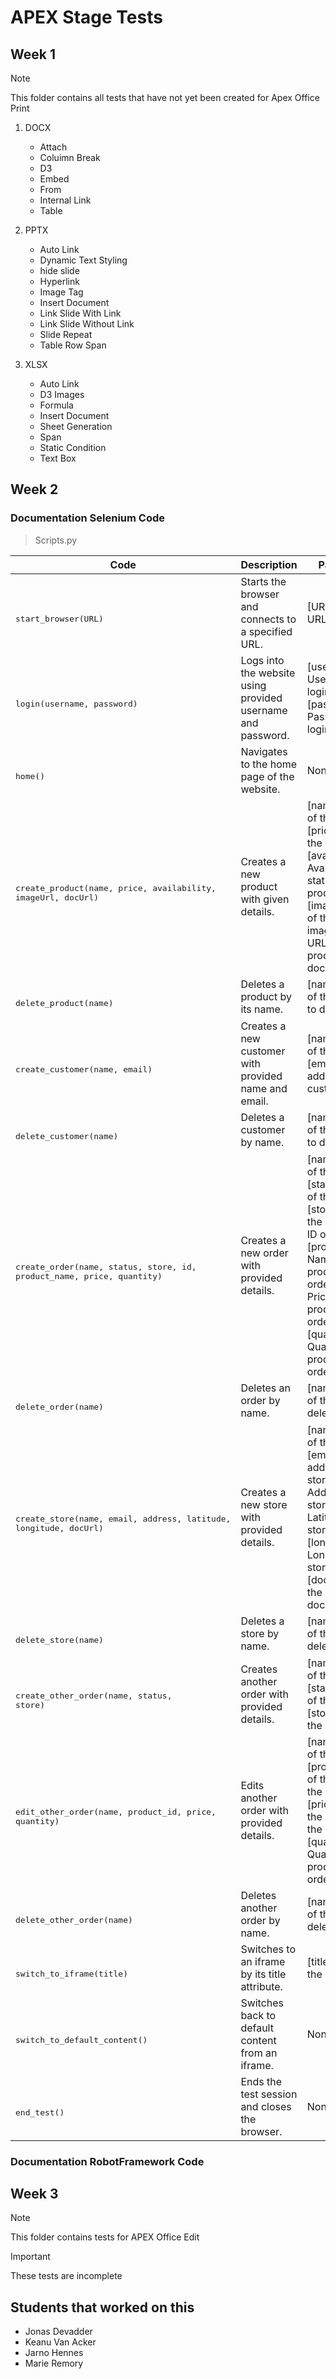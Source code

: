 # APEX Stage Tests
 
## Week 1
>[!Note]
> This folder contains all tests that have not yet been created for Apex Office Print

1. DOCX
   - Attach
   - Coluimn Break
   - D3
   - Embed
   - From
   - Internal Link
   - Table

2. PPTX
   - Auto Link
   - Dynamic Text Styling
   - hide slide
   - Hyperlink
   - Image Tag
   - Insert Document
   - Link Slide With Link
   - Link Slide Without Link
   - Slide Repeat
   - Table Row Span

3. XLSX
   - Auto Link
   - D3 Images
   - Formula
   - Insert Document
   - Sheet Generation
   - Span
   - Static Condition
   - Text Box

## Week 2
### Documentation Selenium Code 
>Scripts.py

| Code | Description | Parameters | Returns |
| ------------- | ------------- | ------------- | ------------- |
| <br><pre lang="python">start_browser(URL)</pre>   | Starts the browser and connects to a specified URL. | [URL]: Desired URL | None |
| <br><pre lang="python">login(username, password)</pre> | Logs into the website using provided username and password. | [username]: Username for login. [password]: Password for login.  | None |
| <br><pre lang="python">home()</pre> | Navigates to the home page of the website. | None | None |
| <br><pre lang="python">create_product(name, price, availability, imageUrl, docUrl)</pre> | Creates a new product with given details. | [name]: Name of the product. [price]: Price of the product. [availability]: Availability status of the product. [imageUrl]: URL of the product image. [docUrl]: URL of the product documentation. | None |
| <br><pre lang="python">delete_product(name)</pre> | Deletes a product by its name. | [name]: Name of the product to delete. | None |
| <br><pre lang="python">create_customer(name, email)</pre> | Creates a new customer with provided name and email. | [name]: Name of the customer. [email]: Email address of the customer. | None |
| <br><pre lang="python">delete_customer(name)</pre> | Deletes a customer by name. | [name]: Name of the customer to delete. | None |
| <br><pre lang="python">create_order(name, status, store, id, product_name, price, quantity)</pre> | Creates a new order with provided details. | [name]: Name of the order. [status]: Status of the order. [store]: Store for the order. [id]: ID of the order. [product_name]: Name of the product in the order. [price]: Price of the product in the order. [quantity]: Quantity of the product in the order. | None |
| <br><pre lang="python">delete_order(name)</pre> | Deletes an order by name. | [name]: Name of the order to delete. | None |
| <br><pre lang="python">create_store(name, email, address, latitude, longitude, docUrl)</pre> | Creates a new store with provided details. | [name]: Name of the store. [email]: Email address of the store. [address]: Address of the store. [latitude]: Latitude of the store location. [longitude]: Longitude of the store location. [docUrl]: URL of the store documentation. | None |
| <br><pre lang="python">delete_store(name)</pre> | Deletes a store by name. | [name]: Name of the store to delete. | None |
| <br><pre lang="python">create_other_order(name, status, store)</pre> | Creates another order with provided details. | [name]: Name of the order. [status]: Status of the order. [store]: Store for the order. | None |
| <br><pre lang="python">edit_other_order(name, product_id, price, quantity)</pre> | Edits another order with provided details. | [name]: Name of the order. [product_id]: ID of the product in the order. [price]: Price of the product in the order. [quantity]: Quantity of the product in the order. | None |
| <br><pre lang="python">delete_other_order(name)</pre> | Deletes another order by name. | [name]: Name of the order to delete. | None |
| <br><pre lang="python">switch_to_iframe(title)</pre> | Switches to an iframe by its title attribute. | [title]: Title of the iframe. | None |
| <br><pre lang="python">switch_to_default_content()</pre> | Switches back to default content from an iframe. | None | None |
| <br><pre lang="python">end_test()</pre> | Ends the test session and closes the browser. | None | None |

### Documentation RobotFramework Code

## Week 3 
>[!Note]
> This folder contains tests for APEX Office Edit

> [!IMPORTANT]  
> These tests are incomplete

## Students that worked on this

* Jonas Devadder
* Keanu Van Acker
* Jarno Hennes
* Marie Remory
